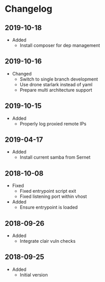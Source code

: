 # Changelog

## 2019-10-18

* Added
  * Install composer for dep management

## 2019-10-16

* Changed
  * Switch to single branch development
  * Use drone starlark instead of yaml
  * Prepare multi architecture support

## 2019-10-15

* Added
  * Properly log proxied remote IPs

## 2019-04-17

* Added
  * Install current samba from Sernet

## 2018-10-08

* Fixed
  * Fixed entrypoint script exit
  * Fixed listening port within vhost
* Added
  * Ensure entrypoint is loaded

## 2018-09-26

* Added
  * Integrate clair vuln checks

## 2018-09-25

* Added
  * Initial version
